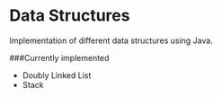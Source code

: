 # Data Structures

Implementation of different data structures using Java.

###Currently implemented
- Doubly Linked List
- Stack